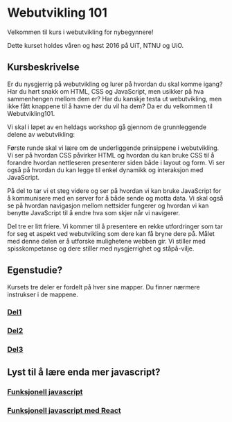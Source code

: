 # Webutvikling 101

Velkommen til kurs i webutvikling for nybegynnere!

Dette kurset holdes våren og høst 2016 på UiT, NTNU og UiO.

## Kursbeskrivelse

Er du nysgjerrig på webutvikling og lurer på hvordan du skal komme igang? Har du
hørt snakk om HTML, CSS og JavaScript, men usikker på hva sammenhengen mellom
dem er? Har du kanskje testa ut webutvikling, men ikke fått knappene til å havne
der du vil ha dem? Da er du velkommen til Webutvikling101.

Vi skal i løpet av en heldags workshop gå gjennom de grunnleggende delene av
webutvikling:

Første runde skal vi lære om de underliggende prinsippene i webutvikling. Vi ser
på hvordan CSS påvirker HTML og hvordan du kan bruke CSS til å forandre hvordan
nettleseren presenterer siden både i layout og form. Vi ser også på hvordan du
kan legge til enkel dynamikk og interaksjon med JavaScript.

På del to tar vi et steg videre og ser på hvordan vi kan bruke JavaScript for å
kommunisere med en server for å både sende og motta data. Vi skal også se på
hvordan navigasjon mellom nettsider fungerer og hvordan vi kan benytte
JavaScript til å endre hva som skjer når vi navigerer.

Del tre er litt friere. Vi kommer til å presentere en rekke
utfordringer som tar for seg et aspekt ved webutvikling som dere kan få bryne
dere på. Målet med denne delen er å utforske mulighetene webben gir. Vi stiller
med spisskompetanse og dere stiller med nysgjerrighet og ståpå-vilje.

## Egenstudie?

Kursets tre deler er fordelt på hver sine mapper. Du finner nærmere instrukser i
de mappene.

### [Del1](./del1)

### [Del2](./del2)

### [Del3](./del3)

## Lyst til å lære enda mer javascript?

### [Funksjonell javascript](http://bekk.github.io/functional-js/workshop/)
### [Funksjonell javascript med React](https://github.com/bekk/funksjonell-frontend)
